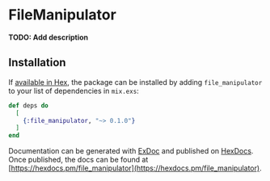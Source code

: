 # FileManipulator

**TODO: Add description**

## Installation

If [available in Hex](https://hex.pm/docs/publish), the package can be installed
by adding `file_manipulator` to your list of dependencies in `mix.exs`:

```elixir
def deps do
  [
    {:file_manipulator, "~> 0.1.0"}
  ]
end
```

Documentation can be generated with [ExDoc](https://github.com/elixir-lang/ex_doc)
and published on [HexDocs](https://hexdocs.pm). Once published, the docs can
be found at [https://hexdocs.pm/file_manipulator](https://hexdocs.pm/file_manipulator).

